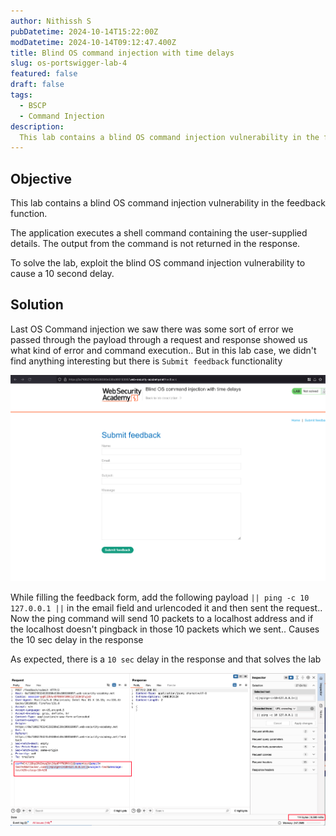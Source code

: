 ```yaml
---
author: Nithissh S
pubDatetime: 2024-10-14T15:22:00Z
modDatetime: 2024-10-14T09:12:47.400Z
title: Blind OS command injection with time delays
slug: os-portswigger-lab-4
featured: false
draft: false
tags:
  - BSCP
  - Command Injection
description:
  This lab contains a blind OS command injection vulnerability in the feedback function. The application executes a shell command containing the user-supplied details. The output from the command is not returned in the response. To solve the lab, exploit the blind OS command injection vulnerability to cause a 10 second delay.   
---
```


## Objective 

This lab contains a blind OS command injection vulnerability in the feedback function.

The application executes a shell command containing the user-supplied details. The output from the command is not returned in the response.

To solve the lab, exploit the blind OS command injection vulnerability to cause a 10 second delay.

## Solution 

Last OS Command injection we saw there was some sort of error we passed through the payload through a request and response showed us what kind of error and command execution.. But in this lab case, we didn't find anything interesting but there is `Submit feedback` functionality 

![](../../assets/images/bscp/os/os-5.png) 

While filling the feedback form, add the following payload `|| ping -c 10 127.0.0.1 ||` in the email field and urlencoded it and then sent the request.. Now the ping command will send 10 packets to a localhost address and if the localhost doesn't pingback in those 10 packets which we sent.. Causes the 10 sec delay in the response 

As expected, there is a `10 sec` delay in the response and that solves the lab 

![](../../assets/images/bscp/os/os-6.png) 